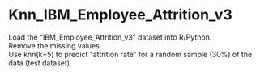 # Knn_IBM_Employee_Attrition_v3
Load the “IBM_Employee_Attrition_v3” dataset into R/Python.<br>
Remove the missing values.<br>
Use knn(k=5) to  predict “attrition rate” for a random sample (30%) of the data (test dataset).
